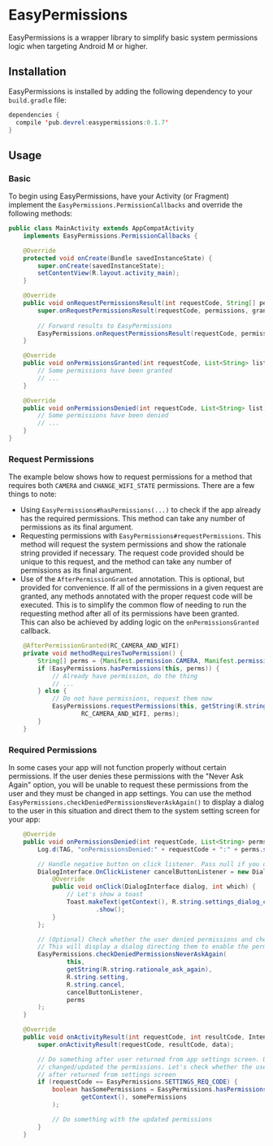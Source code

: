 # EasyPermissions

EasyPermissions is a wrapper library to simplify basic system permissions logic when targeting
Android M or higher.

## Installation

EasyPermissions is installed by adding the following dependency to your `build.gradle` file:

```java
dependencies {
  compile 'pub.devrel:easypermissions:0.1.7'
}
```

## Usage

### Basic

To begin using EasyPermissions, have your Activity (or Fragment) implement the 
`EasyPermissions.PermissionCallbacks` and override the following methods:

```java
public class MainActivity extends AppCompatActivity
    implements EasyPermissions.PermissionCallbacks {

    @Override
    protected void onCreate(Bundle savedInstanceState) {
        super.onCreate(savedInstanceState);
        setContentView(R.layout.activity_main);
    }

    @Override
    public void onRequestPermissionsResult(int requestCode, String[] permissions, int[] grantResults) {
        super.onRequestPermissionsResult(requestCode, permissions, grantResults);
    
        // Forward results to EasyPermissions
        EasyPermissions.onRequestPermissionsResult(requestCode, permissions, grantResults, this);
    }

    @Override
    public void onPermissionsGranted(int requestCode, List<String> list) {
        // Some permissions have been granted
        // ...
    }

    @Override
    public void onPermissionsDenied(int requestCode, List<String> list) {
        // Some permissions have been denied
        // ...
    }
}
```

### Request Permissions

The example below shows how to request permissions for a method that requires both
`CAMERA` and `CHANGE_WIFI_STATE` permissions. There are a few things to note:

  * Using `EasyPermissions#hasPermissions(...)` to check if the app already has the
    required permissions. This method can take any number of permissions as its final
    argument.
  * Requesting permissions with `EasyPermissions#requestPermissions`. This method
    will request the system permissions and show the rationale string provided if
    necessary. The request code provided should be unique to this request, and the method
    can take any number of permissions as its final argument.
  * Use of the `AfterPermissionGranted` annotation. This is optional, but provided for
    convenience. If all of the permissions in a given request are granted, any methods
    annotated with the proper request code will be executed. This is to simplify the common
    flow of needing to run the requesting method after all of its permissions have been granted.    
    This can also be achieved by adding logic on the `onPermissionsGranted` callback.

```java
    @AfterPermissionGranted(RC_CAMERA_AND_WIFI)
    private void methodRequiresTwoPermission() {
        String[] perms = {Manifest.permission.CAMERA, Manifest.permission.CHANGE_WIFI_STATE};
        if (EasyPermissions.hasPermissions(this, perms)) {
            // Already have permission, do the thing
            // ...
        } else {
            // Do not have permissions, request them now
            EasyPermissions.requestPermissions(this, getString(R.string.camera_and_wifi_rationale),
                    RC_CAMERA_AND_WIFI, perms);
        }
    }
```

### Required Permissions

In some cases your app will not function properly without certain permissions. If the user
denies these permissions with the "Never Ask Again" option, you will be unable to request
these permissions from the user and they must be changed in app settings. You can use the
method `EasyPermissions.checkDeniedPermissionsNeverAskAgain()` to display a dialog to the
user in this situation and direct them to the system setting screen for your app:

```java
    @Override
    public void onPermissionsDenied(int requestCode, List<String> perms) {
        Log.d(TAG, "onPermissionsDenied:" + requestCode + ":" + perms.size());

        // Handle negative button on click listener. Pass null if you don't want to handle it.
        DialogInterface.OnClickListener cancelButtonListener = new DialogInterface.OnClickListener() {
            @Override
            public void onClick(DialogInterface dialog, int which) {
                // Let's show a toast
                Toast.makeText(getContext(), R.string.settings_dialog_canceled, Toast.LENGTH_SHORT)
                        .show();
            }
        };

        // (Optional) Check whether the user denied permissions and checked NEVER ASK AGAIN.
        // This will display a dialog directing them to enable the permission in app settings.
        EasyPermissions.checkDeniedPermissionsNeverAskAgain(
                this,
         		getString(R.string.rationale_ask_again),
                R.string.setting,
                R.string.cancel,
                cancelButtonListener,
                perms
        );
    }

    @Override
    public void onActivityResult(int requestCode, int resultCode, Intent data) {
        super.onActivityResult(requestCode, resultCode, data);

        // Do something after user returned from app settings screen. User may be
        // changed/updated the permissions. Let's check whether the user has some permissions or not
        // after returned from settings screen
        if (requestCode == EasyPermissions.SETTINGS_REQ_CODE) {
            boolean hasSomePermissions = EasyPermissions.hasPermissions(
                    getContext(), somePermissions
            );

            // Do something with the updated permissions
        }
    }
```
